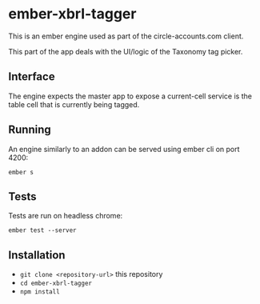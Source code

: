 # ember-xbrl-tagger

This is an ember engine used as part of the circle-accounts.com client.

This part of the app deals with the UI/logic of the Taxonomy tag picker.

## Interface

The engine expects the master app to expose a current-cell service is the table cell that is currently being tagged.

## Running

An engine similarly to an addon can be served using ember cli on port 4200:

```
ember s
```

## Tests

Tests are run on headless chrome:
```
ember test --server
```

## Installation

* `git clone <repository-url>` this repository
* `cd ember-xbrl-tagger`
* `npm install`
